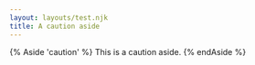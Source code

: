 ```yaml
---
layout: layouts/test.njk
title: A caution aside
---
```

{% Aside 'caution' %}
This is a caution aside.
{% endAside %}
